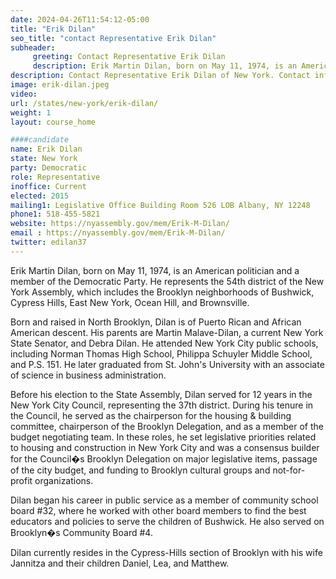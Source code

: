 ```yaml
---
date: 2024-04-26T11:54:12-05:00
title: "Erik Dilan"
seo_title: "contact Representative Erik Dilan"
subheader:
     greeting: Contact Representative Erik Dilan
     description: Erik Martin Dilan, born on May 11, 1974, is an American politician and a member of the Democratic Party. He represents the 54th district of the New York Assembly, which includes the Brooklyn neighborhoods of Bushwick, Cypress Hills, East New York, Ocean Hill, and Brownsville.
description: Contact Representative Erik Dilan of New York. Contact information for Erik Dilan includes email address, phone number, and mailing address.
image: erik-dilan.jpeg
video:
url: /states/new-york/erik-dilan/
weight: 1
layout: course_home

####candidate
name: Erik Dilan
state: New York
party: Democratic
role: Representative
inoffice: Current
elected: 2015
mailing1: Legislative Office Building Room 526 LOB Albany, NY 12248
phone1: 518-455-5821
website: https://nyassembly.gov/mem/Erik-M-Dilan/
email : https://nyassembly.gov/mem/Erik-M-Dilan/
twitter: edilan37
---
```

Erik Martin Dilan, born on May 11, 1974, is an American politician and a member of the Democratic Party. He represents the 54th district of the New York Assembly, which includes the Brooklyn neighborhoods of Bushwick, Cypress Hills, East New York, Ocean Hill, and Brownsville.

Born and raised in North Brooklyn, Dilan is of Puerto Rican and African American descent. His parents are Martin Malave-Dilan, a current New York State Senator, and Debra Dilan. He attended New York City public schools, including Norman Thomas High School, Philippa Schuyler Middle School, and P.S. 151. He later graduated from St. John's University with an associate of science in business administration.

Before his election to the State Assembly, Dilan served for 12 years in the New York City Council, representing the 37th district. During his tenure in the Council, he served as the chairperson for the housing & building committee, chairperson of the Brooklyn Delegation, and as a member of the budget negotiating team. In these roles, he set legislative priorities related to housing and construction in New York City and was a consensus builder for the Council�s Brooklyn Delegation on major legislative items, passage of the city budget, and funding to Brooklyn cultural groups and not-for-profit organizations.

Dilan began his career in public service as a member of community school board #32, where he worked with other board members to find the best educators and policies to serve the children of Bushwick. He also served on Brooklyn�s Community Board #4.

Dilan currently resides in the Cypress-Hills section of Brooklyn with his wife Jannitza and their children Daniel, Lea, and Matthew.

